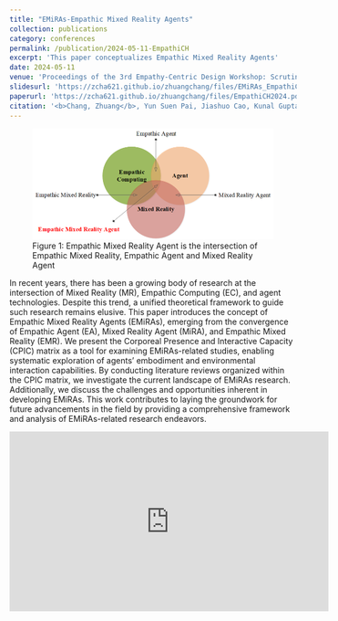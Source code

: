 ```yaml
---
title: "EMiRAs-Empathic Mixed Reality Agents"
collection: publications
category: conferences
permalink: /publication/2024-05-11-EmpathiCH
excerpt: 'This paper conceptualizes Empathic Mixed Reality Agents'
date: 2024-05-11
venue: 'Proceedings of the 3rd Empathy-Centric Design Workshop: Scrutinizing Empathy Beyond the Individual'
slidesurl: 'https://zcha621.github.io/zhuangchang/files/EMiRAs_EmpathiCH_Workshop.pdf'
paperurl: 'https://zcha621.github.io/zhuangchang/files/EmpathiCH2024.pdf'
citation: '<b>Chang, Zhuang</b>, Yun Suen Pai, Jiashuo Cao, Kunal Gupta, and Mark Billinghurst. EMiRAs-Empathic Mixed Reality Agents. In Proceedings of the 3rd Empathy-Centric Design Workshop: Scrutinizing Empathy Beyond the Individual, pp. 1-7. 2024. DOI: 10.1145/3661790.3661791'
---
```


<figure>
  <img src="../images/EMiRA-V1.png" alt="EMiRA-Empathic Mixed Reality Agent" />
  <figcaption>Figure 1: Empathic Mixed Reality Agent is the intersection of Empathic Mixed Reality, Empathic Agent and Mixed Reality Agent</figcaption>
</figure>

In recent years, there has been a growing body of research at the intersection of Mixed Reality (MR), Empathic Computing (EC), and agent technologies. Despite this trend, a unified theoretical framework to guide such research remains elusive. This paper introduces the concept of Empathic Mixed Reality Agents (EMiRAs), emerging from the convergence of Empathic Agent (EA), Mixed Reality Agent (MiRA), and Empathic Mixed Reality (EMR). We present the Corporeal Presence and Interactive Capacity (CPIC) matrix as a tool for examining EMiRAs-related studies, enabling systematic exploration of agents’ embodiment and environmental interaction capabilities. By conducting literature reviews organized within the CPIC matrix, we investigate the current landscape of EMiRAs research. Additionally, we discuss the challenges and opportunities inherent in developing EMiRAs. This work contributes to laying the groundwork for future advancements in the field by providing a comprehensive framework and analysis of EMiRAs-related research endeavors.

<iframe width="560" height="315" src="https://www.youtube.com/embed/sJyfr13DTJM" frameborder="0" allow="accelerometer; autoplay; clipboard-write; encrypted-media; gyroscope; picture-in-picture" allowfullscreen></iframe>

